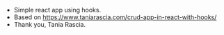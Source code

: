 - Simple react app using hooks.
- Based on https://www.taniarascia.com/crud-app-in-react-with-hooks/
- Thank you, Tania Rascia.

